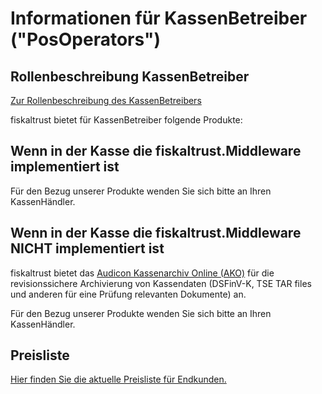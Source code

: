 # Informationen für KassenBetreiber ("PosOperators")

## Rollenbeschreibung KassenBetreiber

[Zur Rollenbeschreibung des KassenBetreibers](../glossar/README.md#kassenbetreiber-posoperator)

fiskaltrust bietet für KassenBetreiber folgende Produkte:

## Wenn in der Kasse die fiskaltrust.Middleware implementiert ist

Für den Bezug unserer Produkte wenden Sie sich bitte an Ihren KassenHändler.

## Wenn in der Kasse die fiskaltrust.Middleware NICHT implementiert ist

fiskaltrust bietet das [Audicon Kassenarchiv Online (AKO)](https://github.com/fiskaltrust/productdescription-de-doc/blob/master/product-service-description/revisionsafe-data-as-a-service/products/ako.md) für die revisionssichere Archivierung von Kassendaten (DSFinV-K, TSE TAR files und anderen für eine Prüfung relevanten Dokumente) an.

Für den Bezug unserer Produkte wenden Sie sich bitte an Ihren KassenHändler.

## Preisliste

[Hier finden Sie die aktuelle Preisliste für Endkunden.](endkunden-preisliste.md)
